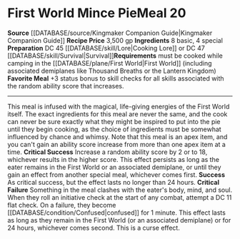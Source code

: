 ﻿---
id: '6'
level: '20'
name: First World Mince Pie
price: 3,500 gp
rarity: Rare
requirement: must be cooked while camping in the [[DATABASE/plane/First World|First
  World]] (includingassociated demiplanes like Thousand Breaths or the Lantern Kingdom)
rus_type_level: null
source: '[[DATABASE/source/Kingmaker Companion Guide|Kingmaker Companion Guide]]'
trait:
- '[[DATABASE/trait/Apex|Apex]]'
- '[[DATABASE/trait/Meal|Meal]]'
- '[[DATABASE/trait/Rare|Rare]]'
type: Campsite Meal

---
# First World Mince Pie<span class="item-type">Meal 20</span>

**Source** [[DATABASE/source/Kingmaker Companion Guide|Kingmaker Companion Guide]]
**Recipe Price** 3,500 gp
**Ingredients** 8 basic, 4 special
**Preparation** DC 45 [[DATABASE/skill/Lore|Cooking Lore]] or DC 47 [[DATABASE/skill/Survival|Survival]]**Requirements** must be cooked while camping in the [[DATABASE/plane/First World|First World]] (including associated demiplanes like Thousand Breaths or the Lantern Kingdom)
**Favorite Meal** +3 status bonus to skill checks for all skills associated with the random ability score that increases.

---
This meal is infused with the magical, life-giving energies of the First World itself. The exact ingredients for this meal are never the same, and the cook can never be sure exactly what they might be inspired to put into the pie until they begin cooking, as the choice of ingredients must be somewhat influenced by chance and whimsy. Note that this meal is an apex item, and you can't gain an ability score increase from more than one apex item at a time.
**Critical Success** Increase a random ability score by 2 or to 18, whichever results in the higher score. This effect persists as long as the eater remains in the First World or an associated demiplane, or until they gain an effect from another special meal, whichever comes first.
**Success** As critical success, but the effect lasts no longer than 24 hours.
**Critical Failure** Something in the meal clashes with the eater's body, mind, and soul. When they roll an initiative check at the start of any combat, attempt a DC 11 flat check. On a failure, they become [[DATABASE/condition/Confused|confused]] for 1 minute. This effect lasts as long as they remain in the First World (or an associated demiplane) or for 24 hours, whichever comes second. This is a curse effect.